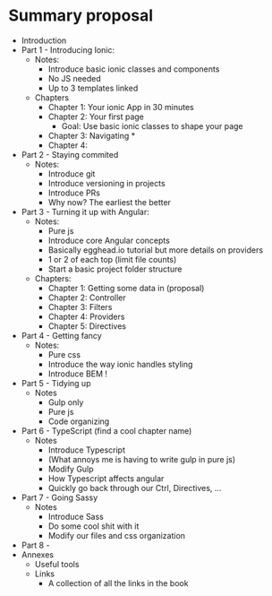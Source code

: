 # Summary proposal

* Introduction
* Part 1 - Introducing Ionic: 
    * Notes:
        * Introduce basic ionic classes and components
        * No JS needed
        * Up to 3 templates linked
    * Chapters
        * Chapter 1: Your ionic App in 30 minutes
        * Chapter 2: Your first page
            * Goal: Use basic ionic classes to shape your page
        * Chapter 3: Navigating
            * 
        * Chapter 4: 
* Part 2 - Staying commited
    * Notes:
        * Introduce git
        * Introduce versioning in projects
        * Introduce PRs
        * Why now? The earliest the better
* Part 3 - Turning it up with Angular:
    * Notes:
        * Pure js
        * Introduce core Angular concepts
        * Basically egghead.io tutorial but more details on providers
        * 1 or 2 of each top (limit file counts)
        * Start a basic project folder structure
    * Chapters:
        * Chapter 1: Getting some data in (proposal)
        * Chapter 2: Controller
        * Chapter 3: Filters
        * Chapter 4: Providers
        * Chapter 5: Directives
* Part 4 - Getting fancy
    * Notes:
        * Pure css
        * Introduce the way ionic handles styling
        * Introduce BEM !
* Part 5 - Tidying up
    * Notes
        * Gulp only
        * Pure js
        * Code organizing
* Part 6 - TypeScript (find a cool chapter name)
    * Notes
        * Introduce Typescript
        * (What annoys me is having to write gulp in pure js)
        * Modify Gulp
        * How Typescript affects angular
        * Quickly go back through our Ctrl, Directives, ...
* Part 7 - Going Sassy
    * Notes
        * Introduce Sass
        * Do some cool shit with it
        * Modify our files and css organization
* Part 8 - 
* Annexes
    * Useful tools
    * Links
        * A collection of all the links in the book